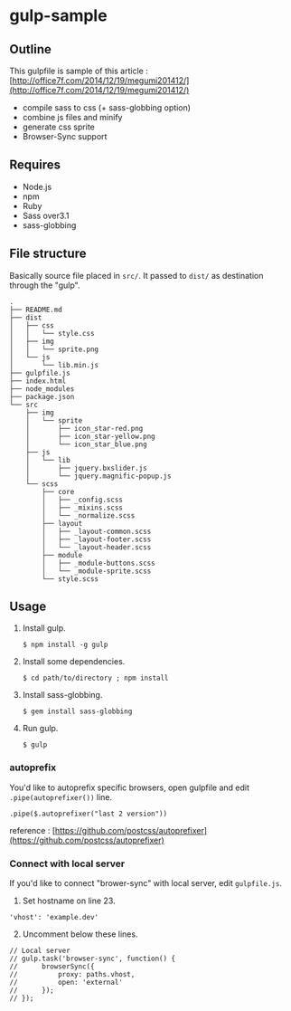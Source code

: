 gulp-sample
============

## Outline

This gulpfile is sample of this article : [http://office7f.com/2014/12/19/megumi201412/](http://office7f.com/2014/12/19/megumi201412/)

* compile sass to css (+ sass-globbing option)
* combine js files and minify
* generate css sprite
* Browser-Sync support

## Requires

* Node.js
* npm
* Ruby
* Sass over3.1
* sass-globbing

## File structure

Basically source file placed in `src/`. It passed to `dist/` as destination through the "gulp".
~~~~
.
├── README.md
├── dist
│   ├── css
│   │   └── style.css
│   ├── img
│   │   └── sprite.png
│   └── js
│       └── lib.min.js
├── gulpfile.js
├── index.html
├── node_modules
├── package.json
└── src
    ├── img
    │   └── sprite
    │       ├── icon_star-red.png
    │       ├── icon_star-yellow.png
    │       └── icon_star_blue.png
    ├── js
    │   └── lib
    │       ├── jquery.bxslider.js
    │       └── jquery.magnific-popup.js
    └── scss
        ├── core
        │   ├── _config.scss
        │   ├── _mixins.scss
        │   └── _normalize.scss
        ├── layout
        │   ├── _layout-common.scss
        │   ├── _layout-footer.scss
        │   └── _layout-header.scss
        ├── module
        │   ├── _module-buttons.scss
        │   └── _module-sprite.scss
        └── style.scss

~~~~

## Usage

1.  Install gulp.

		$ npm install -g gulp

2.  Install some dependencies.

		$ cd path/to/directory ; npm install
	
3.  Install sass-globbing.

		$ gem install sass-globbing

4.  Run gulp.

		$ gulp


### autoprefix

You'd like to autoprefix specific browsers, open gulpfile and edit `.pipe(autoprefixer())` line.

>
	.pipe($.autoprefixer("last 2 version"))


reference : [https://github.com/postcss/autoprefixer](https://github.com/postcss/autoprefixer)


### Connect with local server

If you'd like to connect "brower-sync" with local server, edit `gulpfile.js`.

1. Set hostname on line 23.

>
	'vhost': 'example.dev'

2. Uncomment below these lines.

>
	// Local server
	// gulp.task('browser-sync', function() {
	// 		browserSync({
	// 			proxy: paths.vhost,
	// 			open: 'external'
	// 		});
	// });

